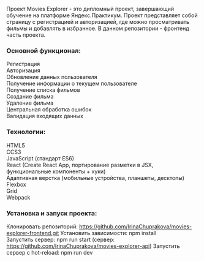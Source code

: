 Проект Movies Explorer - это дипломный проект, завершающий обучение на платформе Яндекс.Практикум. Проект представляет собой страницу с регистрацией и авторизацией, где можно просматривать фильмы и добавлять в избранное. В данном репозитории - фронтенд часть проекта.

### Основной функционал: 
Регистрация  
Авторизация  
Обновление данных пользователя  
Получение информации о текущем пользователе  
Получение списка фильмов  
Создание фильма  
Удаление фильма  
Центральная обработка ошибок  
Валидация входящих данных

### Технологии:
HTML5  
CCS3  
JavaScript (стандарт ES6)  
React (Create React App, портирование разметки в JSX, функциональные компоненты + хуки)  
Адаптивная верстка (мобильные устройства, планшеты, десктопы)  
Flexbox  
Grid  
Webpack

### Установка и запуск проекта:
Клонировать репозиторий: https://github.com/IrinaChuprakova/movies-explorer-frontend.git
Установить зависимости: npm install  
Запустить сервер: npm run start  (сервер: https://github.com/IrinaChuprakova/movies-explorer-api)
Запустить сервер с hot-reload: npm run dev  
